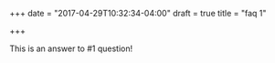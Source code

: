 +++
date = "2017-04-29T10:32:34-04:00"
draft = true
title = "faq 1"

+++

This is an answer to #1 question!
